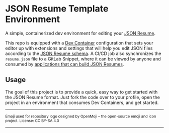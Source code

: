# JSON Resume Template Environment

A simple, containerized dev environment for editing your [JSON Resume](https://jsonresume.org/).

This repo is equipped with a [Dev Container](https://containers.dev/) configuration that sets your editor up with
extensions and settings that will help you edit JSON files according to the [JSON Resume schema](https://jsonresume.org/schema/).
A CI/CD job also synchronizes the `resume.json` file to a GitLab Snippet, where it can be viewed by anyone and
consumed by [applications that can build JSON Resumes](https://jsonresume.org/projects/).

## Usage

The goal of this project is to provide a quick, easy way to get started with the JSON Resume format. Just fork the code
over to your profile, open the project in an environment that consumes Dev Containers, and get started.

---

<sub>Emoji used for repository logo designed by OpenMoji – the open-source emoji and icon project. License: CC BY-SA 4.0</sub>

---
